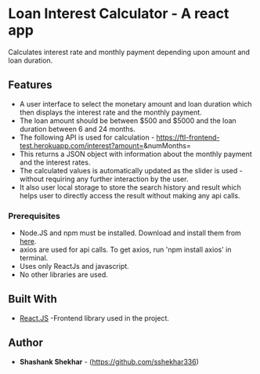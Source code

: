 # Loan Interest Calculator - A react app

Calculates interest rate and monthly payment depending upon amount and loan duration.

## Features

- A user interface to select the monetary amount and loan duration which then displays the interest rate and the monthly payment.
- The loan amount should be between $500 and $5000 and the loan duration between 6 and 24 months.
- The following API is used for calculation - https://ftl-frontend-test.herokuapp.com/interest?amount=<amount>&numMonths=<numMonths>
- This returns a JSON object with information about the monthly payment and the interest rates.
- The calculated values is automatically updated as the slider is used - without requiring any further interaction by the user.
- It also user local storage to store the search history and result which helps user to directly access the result without making any api calls.
  
### Prerequisites

- Node.JS and npm must be installed. Download and install them from [here](https://nodejs.org).
- axios are used for api calls. To get axios, run 'npm install axios' in terminal.
- Uses only ReactJs and javascript.
- No other libraries are used.

## Built With

- [React.JS](https://reactjs.org/) -Frontend library used in the project.

## Author

- **Shashank Shekhar** - (https://github.com/sshekhar336)
  
  
